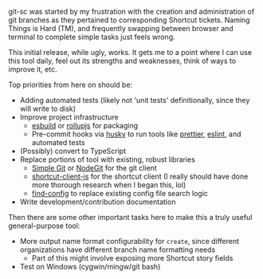git-sc was started by my frustration with the creation and administration of git branches as they pertained to corresponding Shortcut tickets. Naming Things is Hard (TM), and frequently swapping between browser and terminal to complete simple tasks just feels wrong.

This initial release, while ugly, works. It gets me to a point where I can use this tool daily, feel out its strengths and weaknesses, think of ways to improve it, etc.

Top priorities from here on should be:

- Adding automated tests (likely not 'unit tests' definitionally, since they will write to disk)
- Improve project infrastructure
  - [esbuild](https://esbuild.github.io/getting-started/) or [rollupjs](https://rollupjs.org/guide/en/) for packaging
  - Pre-commit hooks via [husky](https://github.com/typicode/husky) to run tools like [prettier](https://prettier.io/), [eslint](https://eslint.org/), and automated tests
- (Possibly) convert to TypeScript
- Replace portions of tool with existing, robust libraries
  - [Simple Git](https://www.npmjs.com/package/simple-git) or [NodeGit](https://www.nodegit.org/) for the git client
  - [shortcut-client-js](https://github.com/useshortcut/shortcut-client-js) for the shortcut client (I really should have done more thorough research when I began this, lol)
  - [find-config](https://github.com/shannonmoeller/find-config) to replace existing config file search logic
- Write development/contribution documentation

Then there are some other important tasks here to make this a truly useful general-purpose tool:

- More output name format configurability for `create`, since different organizations have different branch name formatting needs
  - Part of this might involve exposing more Shortcut story fields
- Test on Windows (cygwin/mingw/git bash)
